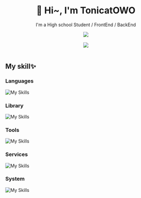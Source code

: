 <h1 align="center">🌸 Hi~, I'm TonicatOWO
</h1>
<p align="center">I'm a High school Student / FrontEnd / BackEnd </p>
<div align="center">
<a href="https://count.getloli.com/"><img src="https://count.getloli.com/get/@:tonicatOWO?theme=rule34"></a>
</div>
<br />
<div align="center">
<img src="https://lanyard.cnrad.dev/api/1277871299447750690?idleMessage=I%20hate%20my%20life%20">
</div>
<br/>
<!-- <table align="center">
  <tbody>
    <tr>
    <td>
      <img  src="/github-metrics.svg" alt="Metrics" width="400">
    </td>
    <td>
    </td>
    </tr>
  </tbody>
</table> -->


## My skill✨
### Languages

![My Skills](https://skillicons.dev/icons?i=bash,html,css,js,ts,rust,py,lua)

### Library

![My Skills](https://skillicons.dev/icons?i=tauri,actix,vue,vite,nuxt,react,next,fastapi,flask)


### Tools

![My Skills](https://skillicons.dev/icons?i=vscode,neovim,blender,docker,kubernetes,mongodb,mysql)

### Services
![My Skills](https://skillicons.dev/icons?i=github,gitlab,cloudflare,postman)

### System
![My Skills](https://skillicons.dev/icons?i=windows,arch,linux,ubuntu)
